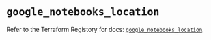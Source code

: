 # `google_notebooks_location`

Refer to the Terraform Registory for docs: [`google_notebooks_location`](https://registry.terraform.io/providers/hashicorp/google-beta/4.82.0/docs/resources/google_notebooks_location).
